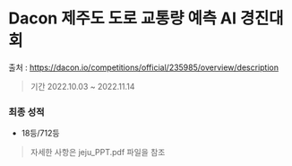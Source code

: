 # Dacon 제주도 도로 교통량 예측 AI 경진대회
출처 :  https://dacon.io/competitions/official/235985/overview/description
> 기간 2022.10.03 ~ 2022.11.14

### 최종 성적 
- 18등/712등


> 자세한 사항은 jeju_PPT.pdf 파일을 참조

